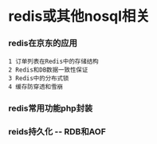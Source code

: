 # redis或其他nosql相关

### redis在京东的应用
    
    1 订单列表在Redis中的存储结构
    2 Redis和DB数据一致性保证
    3 Redis中的分布式锁
    4 缓存防穿透和雪崩

### redis常用功能php封装

### reids持久化 -- RDB和AOF